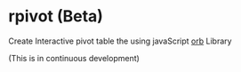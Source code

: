 # rpivot (Beta)

 Create Interactive pivot table the using javaScript [orb](http://nnajm.github.io/orb/) Library
 
 (This is in continuous development)
